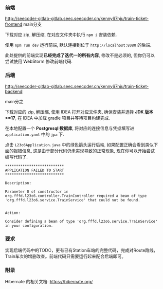 ### 前端
http://seecoder-gitlab-gitlab.seec.seecoder.cn/kenny67nju/train-ticket-frontend
main分支

下载对应 zip, 解压缩, 在对应文件夹中执行 `npm i` 安装依赖.

使用 `npm run dev` 运行前端, 默认连接到位于 `http://localhost:8080` 的后端.

此处提供的前端实现**已经完成了迭代一的所有内容**, 修改不是必须的, 但你仍可以尝试使用 WebStorm 修改前端代码.

### 后端

http://seecoder-gitlab-gitlab.seec.seecoder.cn/kenny67nju/train-ticket-backend

main分之

下载对应的 zip, 解压缩, 使用 IDEA 打开对应文件夹, 确保安装并选择 **JDK 版本 >=17**, 在 IDEA 中加载 gradle 项目并等待项目构建完成.

在本地配置一个 **Postgresql 数据库**, 将对应的连接信息与凭据填写进 `application.yaml` 中的 `jpa` 下. 

点击 `L23o6Application.java` 中的绿色箭头运行后端, 如果配置正确会看到类似下面的报错信息, 这是由于部分代码仍未实现导致的正常现象, 现在你可以开始尝试编写代码了.

```
***************************
APPLICATION FAILED TO START
***************************

Description:

Parameter 0 of constructor in org.fffd.l23o6.controller.TrainController required a bean of type 'org.fffd.l23o6.service.TrainService' that could not be found.


Action:

Consider defining a bean of type 'org.fffd.l23o6.service.TrainService' in your configuration.
```
### 要求
实现后端代码中的TODO，更有已有Station车站的完整代码，完成对Route路线，Train车次的增删改查。前端代码只需要运行起来配合后端即可。

### 附录

Hibernate 的相关文档: https://hibernate.org/